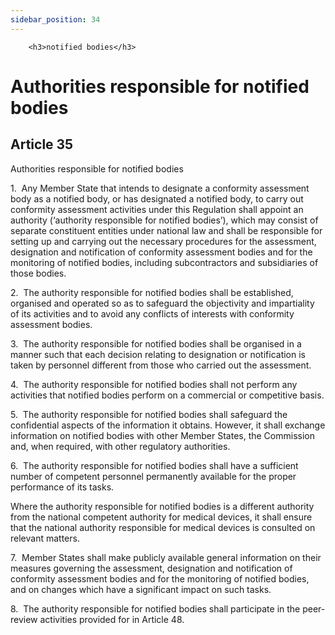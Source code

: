 ```yaml
---
sidebar_position: 34
---
```

        <h3>notified bodies</h3>
<h1>Authorities responsible for notified bodies</h1>
<h2>Article 35</h2>
   <p class="stitle-article-norm">Authorities responsible for notified bodies</p>
   <p class="norm">1.&nbsp;&nbsp;Any Member&nbsp;State that intends to 
designate a conformity assessment body as a notified body, or has 
designated a notified body, to carry out conformity assessment 
activities under this Regulation shall appoint an authority (‘authority 
responsible for notified bodies’), which may consist of separate 
constituent entities under national law and shall be responsible for 
setting up and carrying out the necessary procedures for the assessment,
 designation and notification of conformity assessment bodies and for 
the monitoring of notified bodies, including subcontractors and 
subsidiaries of those bodies.</p>
   <p class="norm">2.&nbsp;&nbsp;The authority responsible for notified 
bodies shall be established, organised and operated so as to safeguard 
the objectivity and impartiality of its activities and to avoid any 
conflicts of interests with conformity assessment bodies.</p>
   <p class="norm">3.&nbsp;&nbsp;The authority responsible for notified 
bodies shall be organised in a manner such that each decision relating 
to designation or notification is taken by personnel different from 
those who carried out the assessment.</p>
   <p class="norm">4.&nbsp;&nbsp;The authority responsible for notified 
bodies shall not perform any activities that notified bodies perform on a
 commercial or competitive basis.</p>
   <p class="norm">5.&nbsp;&nbsp;The authority responsible for notified 
bodies shall safeguard the confidential aspects of the information it 
obtains. However, it shall exchange information on notified bodies with 
other Member&nbsp;States, the Commission and, when required, with other 
regulatory authorities.</p>
   <p class="norm">6.&nbsp;&nbsp;The authority responsible for notified 
bodies shall have a sufficient number of competent personnel permanently
 available for the proper performance of its tasks.</p>
   <p class="norm">Where the authority responsible for notified bodies 
is a different authority from the national competent authority for 
medical devices, it shall ensure that the national authority responsible
 for medical devices is consulted on relevant matters.</p>
   <p class="norm">7.&nbsp;&nbsp;Member&nbsp;States shall make publicly 
available general information on their measures governing the 
assessment, designation and notification of conformity assessment bodies
 and for the monitoring of notified bodies, and on changes which have a 
significant impact on such tasks.</p>
   <p class="norm">8.&nbsp;&nbsp;The authority responsible for notified 
bodies shall participate in the peer-review activities provided for in 
Article&nbsp;48.</p>